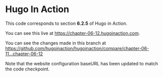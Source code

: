 Hugo In Action
===============

This code corresponds to section **6.2.5** of Hugo in Action.

You can see this live at https://chapter-06-12.hugoinaction.com.

You can see the changes made in this branch at https://github.com/hugoinaction/hugoinaction/compare/chapter-06-11...chapter-06-12

Note that the website configuration baseURL has been updated to match the code checkpoint.
